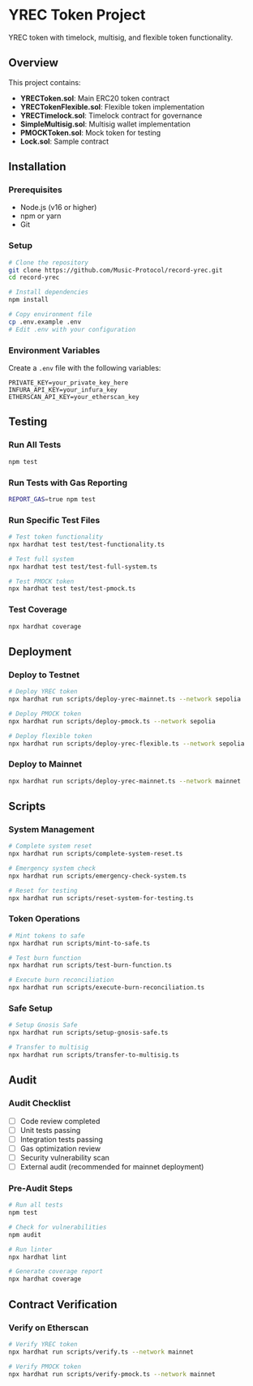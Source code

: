 # YREC Token Project

YREC token with timelock, multisig, and flexible token functionality.

## Overview

This project contains:
- **YRECToken.sol**: Main ERC20 token contract
- **YRECTokenFlexible.sol**: Flexible token implementation
- **YRECTimelock.sol**: Timelock contract for governance
- **SimpleMultisig.sol**: Multisig wallet implementation
- **PMOCKToken.sol**: Mock token for testing
- **Lock.sol**: Sample contract

## Installation

### Prerequisites
- Node.js (v16 or higher)
- npm or yarn
- Git

### Setup
```bash
# Clone the repository
git clone https://github.com/Music-Protocol/record-yrec.git
cd record-yrec

# Install dependencies
npm install

# Copy environment file
cp .env.example .env
# Edit .env with your configuration
```

### Environment Variables
Create a `.env` file with the following variables:
```env
PRIVATE_KEY=your_private_key_here
INFURA_API_KEY=your_infura_key
ETHERSCAN_API_KEY=your_etherscan_key
```

## Testing

### Run All Tests
```bash
npm test
```

### Run Tests with Gas Reporting
```bash
REPORT_GAS=true npm test
```

### Run Specific Test Files
```bash
# Test token functionality
npx hardhat test test/test-functionality.ts

# Test full system
npx hardhat test test/test-full-system.ts

# Test PMOCK token
npx hardhat test test/test-pmock.ts
```

### Test Coverage
```bash
npx hardhat coverage
```

## Deployment

### Deploy to Testnet
```bash
# Deploy YREC token
npx hardhat run scripts/deploy-yrec-mainnet.ts --network sepolia

# Deploy PMOCK token
npx hardhat run scripts/deploy-pmock.ts --network sepolia

# Deploy flexible token
npx hardhat run scripts/deploy-yrec-flexible.ts --network sepolia
```

### Deploy to Mainnet
```bash
npx hardhat run scripts/deploy-yrec-mainnet.ts --network mainnet
```

## Scripts

### System Management
```bash
# Complete system reset
npx hardhat run scripts/complete-system-reset.ts

# Emergency system check
npx hardhat run scripts/emergency-check-system.ts

# Reset for testing
npx hardhat run scripts/reset-system-for-testing.ts
```

### Token Operations
```bash
# Mint tokens to safe
npx hardhat run scripts/mint-to-safe.ts

# Test burn function
npx hardhat run scripts/test-burn-function.ts

# Execute burn reconciliation
npx hardhat run scripts/execute-burn-reconciliation.ts
```

### Safe Setup
```bash
# Setup Gnosis Safe
npx hardhat run scripts/setup-gnosis-safe.ts

# Transfer to multisig
npx hardhat run scripts/transfer-to-multisig.ts
```

## Audit

### Audit Checklist
- [ ] Code review completed
- [ ] Unit tests passing
- [ ] Integration tests passing
- [ ] Gas optimization review
- [ ] Security vulnerability scan
- [ ] External audit (recommended for mainnet deployment)

### Pre-Audit Steps
```bash
# Run all tests
npm test

# Check for vulnerabilities
npm audit

# Run linter
npx hardhat lint

# Generate coverage report
npx hardhat coverage
```

## Contract Verification

### Verify on Etherscan
```bash
# Verify YREC token
npx hardhat run scripts/verify.ts --network mainnet

# Verify PMOCK token
npx hardhat run scripts/verify-pmock.ts --network mainnet
```